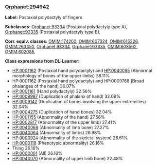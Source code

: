 
### [Orphanet:294942](http://www.orpha.net/ORDO/Orphanet_294942)
**Label:** Postaxial polydactyly of fingers

**Subclasses:** [Orphanet:93334](http://www.orpha.net/ORDO/Orphanet_93334) (Postaxial polydactyly type A), [Orphanet:93335](http://www.orpha.net/ORDO/Orphanet_93335) (Postaxial polydactyly type B), 

**Corr. equiv. classes:** [OMIM:174200](http://purl.obolibrary.org/obo/OMIM_174200), [OMIM:607324](http://purl.obolibrary.org/obo/OMIM_607324), [OMIM:615226](http://purl.obolibrary.org/obo/OMIM_615226), [OMIM:263450](http://purl.obolibrary.org/obo/OMIM_263450), [Orphanet:93334](http://www.orpha.net/ORDO/Orphanet_93334), [Orphanet:93335](http://www.orpha.net/ORDO/Orphanet_93335), [OMIM:608562](http://purl.obolibrary.org/obo/OMIM_608562), [OMIM:602085](http://purl.obolibrary.org/obo/OMIM_602085), 

**Class expressions from DL-Learner:**

- [HP:0001162](http://purl.obolibrary.org/obo/HP_0001162) (Postaxial hand polydactyly) and [HP:0040065](http://purl.obolibrary.org/obo/HP_0040065) (Abnormal morphology of bones of the upper limbs) 38.11%
- [HP:0001162](http://purl.obolibrary.org/obo/HP_0001162) (Postaxial hand polydactyly) and [HP:0009768](http://purl.obolibrary.org/obo/HP_0009768) (Broad phalanges of the hand) 36.07%
- [HP:0001161](http://purl.obolibrary.org/obo/HP_0001161) (Hand polydactyly) 32.56%
- [HP:0009997](http://purl.obolibrary.org/obo/HP_0009997) (Duplication of phalanx of hand) 32.09%
- [HP:0009142](http://purl.obolibrary.org/obo/HP_0009142) (Duplication of bones involving the upper extremities) 32.04%
- [HP:0004275](http://purl.obolibrary.org/obo/HP_0004275) (Duplication of hand bones) 32.04%
- [HP:0001155](http://purl.obolibrary.org/obo/HP_0001155) (Abnormality of the hand) 27.56%
- [HP:0002817](http://purl.obolibrary.org/obo/HP_0002817) (Abnormality of the upper limb) 27.41%
- [HP:0040068](http://purl.obolibrary.org/obo/HP_0040068) (Abnormality of limb bone) 27.27%
- [HP:0040064](http://purl.obolibrary.org/obo/HP_0040064) (Abnormality of limbs) 26.98%
- [HP:0000924](http://purl.obolibrary.org/obo/HP_0000924) (Abnormality of the skeletal system) 26.61%
- [HP:0000118](http://purl.obolibrary.org/obo/HP_0000118) (Phenotypic abnormality) 26.16%
- Thing 26.16%
- [HP:0000001](http://purl.obolibrary.org/obo/HP_0000001) (All) 26.16%
- [HP:0040070](http://purl.obolibrary.org/obo/HP_0040070) (Abnormality of upper limb bone) 22.48%


